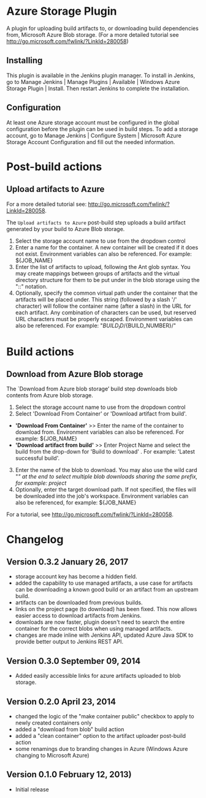 Azure Storage Plugin
====================

A plugin for uploading build artifacts to, or downloading build dependencies from, Microsoft Azure Blob storage. (For a more detailed tutorial see http://go.microsoft.com/fwlink/?LinkId=280058) 

Installing
----------

This plugin is available in the Jenkins plugin manager. 
To install in Jenkins, go to Manage Jenkins | Manage Plugins | Available | Windows Azure Storage Plugin | Install. 
Then restart Jenkins to complete the installation.

Configuration
-------------

At least one Azure storage account must be configured in the global configuration before the plugin can be used in build steps. To add a storage account, go to Manage Jenkins | Configure System | Microsoft Azure Storage Account Configuration and fill out the needed information. 



Post-build actions
==================

Upload artifacts to Azure
-------------------------

For a more detailed tutorial see: http://go.microsoft.com/fwlink/?LinkId=280058.

The `Upload artifacts to Azure` post-build step uploads a build artifact generated by your build to Azure Blob storage.

1. Select the storage account name to use from the dropdown control
2. Enter a name for the container. A new container will be created if it does not exist. Environment variables can also be referenced. For example: ${JOB_NAME} 
3. Enter the list of artifacts to upload, following the Ant glob syntax. You may create mappings between groups of artifacts and the virtual directory structure for them to be put under in the blob storage using the "::" notation.
4. Optionally, specify the common virtual path under the container that the artifacts will be placed under. This string (followed by a slash '/' character) will follow the container name (after a slash) in the URL for each artifact. Any combination of characters can be used, but reserved URL characters must be properly escaped. Environment variables can also be referenced. For example: "${BUILD_ID}/${BUILD_NUMBER}/"


Build actions
=============

Download from Azure Blob storage
--------------------------------

The `Download from Azure blob storage’ build step downloads blob contents from Azure blob storage.

1. Select the storage account name to use from the dropdown control
2. Select 'Download From Container' or 'Download artifact from build'.
 - **'Download From Container'** >> Enter the name of the container to download from. Environment variables can also be referenced. For example: ${JOB_NAME}
 - **'Download artifact from build'** >> Enter Project Name and select the build from the drop-down for 'Build to download' . For example: 'Latest successful build'.
3. Enter the name of the blob to download. You may also use the wild card "*" at the end to select multiple blob downloads sharing the same prefix, for example: project*
4. Optionally, enter the target download path. If not specified, the files will be downloaded into the job's workspace.
Environment variables can also be referenced, for example: ${JOB_NAME}

For a tutorial, see http://go.microsoft.com/fwlink/?LinkId=280058.


Changelog
=========

Version 0.3.2 January 26, 2017
-----------------------------
- storage account key has become a hidden field.
- added the capability to use managed artifacts, a use case for artifacts can be downloading a known good build or an artifact from an upstream build. 
- artifacts can be downloaded from previous builds.
- links on the project page (to download) has been fixed. This now allows easier access to download artifacts from Jenkins.
- downloads are now faster, plugin doesn't need to search the entire container for the correct blobs when using managed artifacts.
- changes are made inline with Jenkins API, updated Azure Java SDK to provide better output to Jenkins REST API.

Version 0.3.0 September 09, 2014
-----------------------------
- Added easily accessible links for azure artifacts uploaded to blob storage.

Version 0.2.0 April 23, 2014
----------------------------
- changed the logic of the "make container public" checkbox to apply to newly created containers only
- added a "download from blob" build action
- added a "clean container" option to the artifact uploader post-build action
- some renamings due to branding changes in Azure (Windows Azure changing to Microsoft Azure)

Version 0.1.0 February 12, 2013)
--------------------------------
 - Initial release
